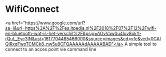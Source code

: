 # WifiConnect
<a href="https://www.google.com/url?sa=i&url=https%3A%2F%2Fes.itpedia.nl%2F2018%2F07%2F12%2Fwifi-en-bluetooth-wat-is-het-verschil%2F&psig=AOvVaw0u4luv8okY-rQuL_Eyc3lN&ust=1617704485466000&source=images&cd=vfe&ved=0CAIQjRxqFwoTCMCk8_nw5u8CFQAAAAAdAAAAABAD"</a>
A simple tool to connect to an acces point vie command line
